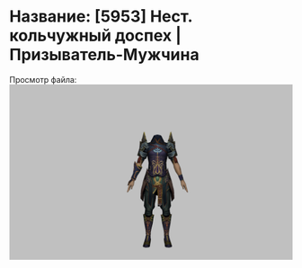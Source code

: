 # Название: [5953] Нест. кольчужный доспех | Призыватель-Мужчина

Просмотр файла:
![p080005.png](p080005.png)